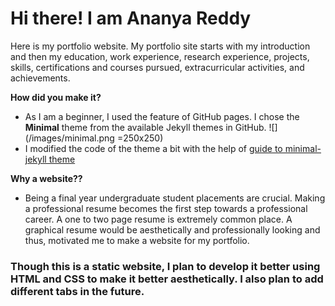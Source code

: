 # Hi there! I am Ananya Reddy
Here is my portfolio website. My portfolio site starts with my introduction and then my education, work experience, research experience, projects, skills, certifications and courses pursued, extracurricular activities, and achievements.

**How did you make it?**
- As I am a beginner, I used the feature of GitHub pages. I chose the **Minimal** theme from the available Jekyll themes in GitHub.
![](/images/minimal.png =250x250)
- I modified the code of the theme a bit with the help of [guide to minimal-jekyll theme](https://github.com/pages-themes/minimal)

**Why a website??**
- Being a final year undergraduate student placements are crucial. Making a professional resume becomes the first step towards a professional career. A one to two page resume is extremely common place. A graphical resume would be aesthetically and professionally looking and thus, motivated me to make a website for my portfolio.

### Though this is a static website, I plan to develop it better using HTML and CSS to make it better aesthetically. I also plan to add different tabs in the future.
